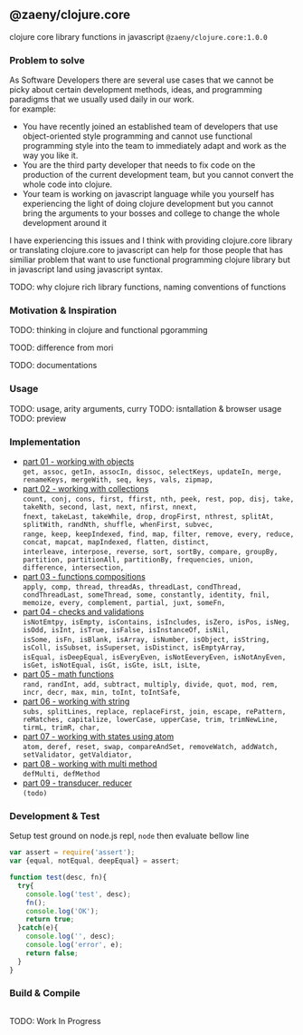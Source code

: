 ## @zaeny/clojure.core
clojure core library functions in javascript  `@zaeny/clojure.core:1.0.0`  

###  Problem to solve

As Software Developers there are several use cases that we cannot be picky about certain development methods, ideas, and programming paradigms that we usually used daily in our work.  
for example:  
- You have recently joined an established team of developers that use object-oriented style programming and cannot use functional programming style into the team to immediately adapt and work as the way you like it.  
- You are the third party developer that needs to fix code on the production of the current development team, but you cannot convert the whole code into clojure.   
- Your team is working on javascript language while you yourself has experiencing the light of doing clojure development but you cannot bring the arguments to your bosses and college to change the whole development around it   

I have experiencing this issues and I think with providing clojure.core library or translating clojure.core to javascript can help for those people that has similiar problem that want to use functional programming clojure library but in javascript land using javascript syntax.  

TODO: why clojure rich library functions, naming conventions of functions

### Motivation & Inspiration 

TODO: thinking in clojure and functional pgoramming 

TOOD: difference from mori

TODO: documentations

### Usage
TODO: usage, arity arguments, curry
TODO: isntallation & browser usage
TODO: preview 

### Implementation
- [part 01 - working with objects](./01.objects.md)   
`get, assoc, getIn, assocIn, dissoc, selectKeys, updateIn, merge, renameKeys, mergeWith, seq, keys, vals, zipmap,`   
- [part 02 - working with collections](./02.collections.md)   
`count, conj, cons, first, ffirst, nth, peek, rest, pop, disj, take, takeNth, second, last, next, nfirst, nnext,`   
`fnext, takeLast, takeWhile, drop, dropFirst, nthrest, splitAt, splitWith, randNth, shuffle, whenFirst, subvec,`   
`range, keep, keepIndexed, find, map, filter, remove, every, reduce, concat, mapcat, mapIndexed, flatten, distinct,`  
`interleave, interpose, reverse, sort, sortBy, compare, groupBy, partition, partitionAll, partitionBy, frequencies, union, difference, intersection,`   
- [part 03 - functions compositions](./03.functions.md)  
`apply, comp, thread, threadAs, threadLast, condThread, condThreadLast, someThread, some, constantly, identity, fnil, memoize, every, complement, partial, juxt, someFn,`   
- [part 04 - checks and validations](./04.checks.md)  
`isNotEmtpy, isEmpty, isContains, isIncludes, isZero, isPos, isNeg, isOdd, isInt, isTrue, isFalse, isInstanceOf, isNil, `  
`isSome, isFn, isBlank, isArray, isNumber, isObject, isString, isColl, isSubset, isSuperset, isDistinct, isEmptyArray,`   
`isEqual, isDeepEqual, isEveryEven, isNotEeveryEven, isNotAnyEven, isGet, isNotEqual, isGt, isGte, isLt, isLte,`  
- [part 05 - math functions](./05.maths.md)   
`rand, randInt, add, subtract, multiply, divide, quot, mod, rem, incr, decr, max, min, toInt, toIntSafe,`  
- [part 06 - working with string](./06.strings.md)  
`subs, splitLines, replace, replaceFirst, join, escape, rePattern, reMatches, capitalize, lowerCase, upperCase, trim, trimNewLine, tirmL, trimR, char,`  
- [part 07 - working with states using atom](./07.atom.md)  
`atom, deref, reset, swap, compareAndSet, removeWatch, addWatch, setValidator, getValdiator,`  
- [part 08 - working with multi method](./08.multi-method.md)  
`defMulti, defMethod`  
- [part 09 - transducer, reducer](./09.transducer.md)  
`(todo)`   

### Development & Test
Setup test ground on node.js repl, `node` then evaluate bellow line

```js path=dist/test.core.js
var assert = require('assert');
var {equal, notEqual, deepEqual} = assert;

function test(desc, fn){
  try{
    console.log('test', desc);
    fn();
    console.log('OK');
    return true;
  }catch(e){
    console.log('', desc);
    console.log('error', e);
    return false;
  }
}
```

### Build & Compile

```sh
```

TODO: Work In Progress
